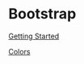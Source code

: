# Bootstrap

[Getting Started](https://getbootstrap.com/docs/5.3/getting-started/introduction/)

[Colors](https://getbootstrap.com/docs/5.3/customize/color/#theme-colors)